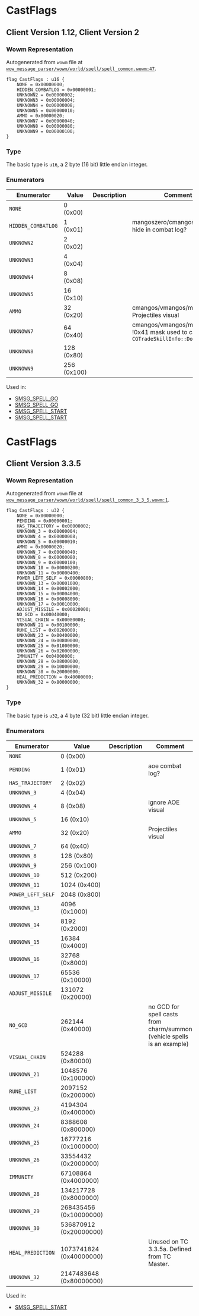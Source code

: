 # CastFlags

## Client Version 1.12, Client Version 2

### Wowm Representation

Autogenerated from `wowm` file at [`wow_message_parser/wowm/world/spell/spell_common.wowm:47`](https://github.com/gtker/wow_messages/tree/main/wow_message_parser/wowm/world/spell/spell_common.wowm#L47).

```rust,ignore
flag CastFlags : u16 {
    NONE = 0x00000000;
    HIDDEN_COMBATLOG = 0x00000001;
    UNKNOWN2 = 0x00000002;
    UNKNOWN3 = 0x00000004;
    UNKNOWN4 = 0x00000008;
    UNKNOWN5 = 0x00000010;
    AMMO = 0x00000020;
    UNKNOWN7 = 0x00000040;
    UNKNOWN8 = 0x00000080;
    UNKNOWN9 = 0x00000100;
}
```
### Type
The basic type is `u16`, a 2 byte (16 bit) little endian integer.
### Enumerators
| Enumerator | Value  | Description | Comment |
| --------- | -------- | ----------- | ------- |
| `NONE` | 0 (0x00) |  |  |
| `HIDDEN_COMBATLOG` | 1 (0x01) |  | mangoszero/cmangos/vmangos: hide in combat log? |
| `UNKNOWN2` | 2 (0x02) |  |  |
| `UNKNOWN3` | 4 (0x04) |  |  |
| `UNKNOWN4` | 8 (0x08) |  |  |
| `UNKNOWN5` | 16 (0x10) |  |  |
| `AMMO` | 32 (0x20) |  | cmangos/vmangos/mangoszero: Projectiles visual |
| `UNKNOWN7` | 64 (0x40) |  | cmangos/vmangos/mangoszero: !0x41 mask used to call `CGTradeSkillInfo::DoRecast` |
| `UNKNOWN8` | 128 (0x80) |  |  |
| `UNKNOWN9` | 256 (0x100) |  |  |

Used in:
* [SMSG_SPELL_GO](smsg_spell_go.md)
* [SMSG_SPELL_GO](smsg_spell_go.md)
* [SMSG_SPELL_START](smsg_spell_start.md)
* [SMSG_SPELL_START](smsg_spell_start.md)
# CastFlags

## Client Version 3.3.5

### Wowm Representation

Autogenerated from `wowm` file at [`wow_message_parser/wowm/world/spell/spell_common_3_3_5.wowm:1`](https://github.com/gtker/wow_messages/tree/main/wow_message_parser/wowm/world/spell/spell_common_3_3_5.wowm#L1).

```rust,ignore
flag CastFlags : u32 {
    NONE = 0x00000000;
    PENDING = 0x00000001;
    HAS_TRAJECTORY = 0x00000002;
    UNKNOWN_3 = 0x00000004;
    UNKNOWN_4 = 0x00000008;
    UNKNOWN_5 = 0x00000010;
    AMMO = 0x00000020;
    UNKNOWN_7 = 0x00000040;
    UNKNOWN_8 = 0x00000080;
    UNKNOWN_9 = 0x00000100;
    UNKNOWN_10 = 0x00000200;
    UNKNOWN_11 = 0x00000400;
    POWER_LEFT_SELF = 0x00000800;
    UNKNOWN_13 = 0x00001000;
    UNKNOWN_14 = 0x00002000;
    UNKNOWN_15 = 0x00004000;
    UNKNOWN_16 = 0x00008000;
    UNKNOWN_17 = 0x00010000;
    ADJUST_MISSILE = 0x00020000;
    NO_GCD = 0x00040000;
    VISUAL_CHAIN = 0x00080000;
    UNKNOWN_21 = 0x00100000;
    RUNE_LIST = 0x00200000;
    UNKNOWN_23 = 0x00400000;
    UNKNOWN_24 = 0x00800000;
    UNKNOWN_25 = 0x01000000;
    UNKNOWN_26 = 0x02000000;
    IMMUNITY = 0x04000000;
    UNKNOWN_28 = 0x08000000;
    UNKNOWN_29 = 0x10000000;
    UNKNOWN_30 = 0x20000000;
    HEAL_PREDICTION = 0x40000000;
    UNKNOWN_32 = 0x80000000;
}
```
### Type
The basic type is `u32`, a 4 byte (32 bit) little endian integer.
### Enumerators
| Enumerator | Value  | Description | Comment |
| --------- | -------- | ----------- | ------- |
| `NONE` | 0 (0x00) |  |  |
| `PENDING` | 1 (0x01) |  | aoe combat log? |
| `HAS_TRAJECTORY` | 2 (0x02) |  |  |
| `UNKNOWN_3` | 4 (0x04) |  |  |
| `UNKNOWN_4` | 8 (0x08) |  | ignore AOE visual |
| `UNKNOWN_5` | 16 (0x10) |  |  |
| `AMMO` | 32 (0x20) |  | Projectiles visual |
| `UNKNOWN_7` | 64 (0x40) |  |  |
| `UNKNOWN_8` | 128 (0x80) |  |  |
| `UNKNOWN_9` | 256 (0x100) |  |  |
| `UNKNOWN_10` | 512 (0x200) |  |  |
| `UNKNOWN_11` | 1024 (0x400) |  |  |
| `POWER_LEFT_SELF` | 2048 (0x800) |  |  |
| `UNKNOWN_13` | 4096 (0x1000) |  |  |
| `UNKNOWN_14` | 8192 (0x2000) |  |  |
| `UNKNOWN_15` | 16384 (0x4000) |  |  |
| `UNKNOWN_16` | 32768 (0x8000) |  |  |
| `UNKNOWN_17` | 65536 (0x10000) |  |  |
| `ADJUST_MISSILE` | 131072 (0x20000) |  |  |
| `NO_GCD` | 262144 (0x40000) |  | no GCD for spell casts from charm/summon (vehicle spells is an example) |
| `VISUAL_CHAIN` | 524288 (0x80000) |  |  |
| `UNKNOWN_21` | 1048576 (0x100000) |  |  |
| `RUNE_LIST` | 2097152 (0x200000) |  |  |
| `UNKNOWN_23` | 4194304 (0x400000) |  |  |
| `UNKNOWN_24` | 8388608 (0x800000) |  |  |
| `UNKNOWN_25` | 16777216 (0x1000000) |  |  |
| `UNKNOWN_26` | 33554432 (0x2000000) |  |  |
| `IMMUNITY` | 67108864 (0x4000000) |  |  |
| `UNKNOWN_28` | 134217728 (0x8000000) |  |  |
| `UNKNOWN_29` | 268435456 (0x10000000) |  |  |
| `UNKNOWN_30` | 536870912 (0x20000000) |  |  |
| `HEAL_PREDICTION` | 1073741824 (0x40000000) |  | Unused on TC 3.3.5a. Defined from TC Master. |
| `UNKNOWN_32` | 2147483648 (0x80000000) |  |  |

Used in:
* [SMSG_SPELL_START](smsg_spell_start.md)
